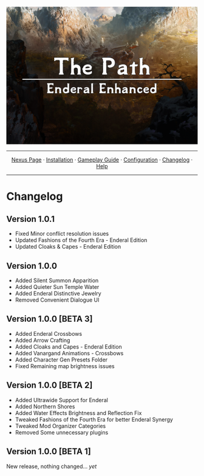 <a href="#"><img src="images/banner.webp" target="_blank"></a>

---

<p align="center">
  <a href="https://www.nexusmods.com/enderalspecialedition/mods/389">Nexus Page</a> ·
  <a href="README.md">Installation</a> ·
  <a href="GAMEPLAY.md">Gameplay Guide</a> ·
  <a href="CONFIGURATION.md">Configuration</a> ·
  <a href="CHANGELOG.md">Changelog</a> ·
  <a href="HELP.md">Help</a>
</p>

---

# Changelog

## Version 1.0.1
+ Fixed Minor conflict resolution issues
+ Updated Fashions of the Fourth Era - Enderal Edition
+ Updated Cloaks & Capes - Enderal Edition

## Version 1.0.0
+ Added Silent Summon Apparition
+ Added Quieter Sun Temple Water
+ Added Enderal Distinctive Jewelry
+ Removed Convenient Dialogue UI

## Version 1.0.0 [BETA 3]
+ Added Enderal Crossbows
+ Added Arrow Crafting
+ Added Cloaks and Capes - Enderal Edition
+ Added Vanargand Animations - Crossbows
+ Added Character Gen Presets Folder
+ Fixed Remaining map brightness issues

## Version 1.0.0 [BETA 2]
+ Added Ultrawide Support for Enderal
+ Added Northern Shores
+ Added Water Effects Brightness and Reflection Fix
+ Tweaked Fashions of the Fourth Era for better Enderal Synergy
+ Tweaked Mod Organizer Categories
+ Removed Some unnecessary plugins

## Version 1.0.0 [BETA 1]
New release, nothing changed... _yet_
